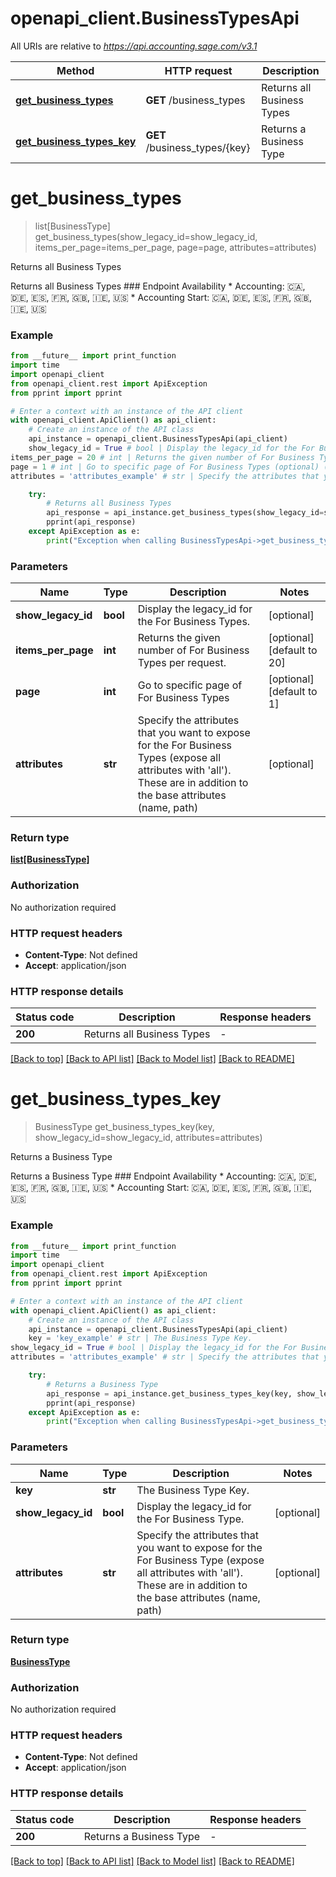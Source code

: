 # openapi_client.BusinessTypesApi

All URIs are relative to *https://api.accounting.sage.com/v3.1*

Method | HTTP request | Description
------------- | ------------- | -------------
[**get_business_types**](BusinessTypesApi.md#get_business_types) | **GET** /business_types | Returns all Business Types
[**get_business_types_key**](BusinessTypesApi.md#get_business_types_key) | **GET** /business_types/{key} | Returns a Business Type


# **get_business_types**
> list[BusinessType] get_business_types(show_legacy_id=show_legacy_id, items_per_page=items_per_page, page=page, attributes=attributes)

Returns all Business Types

Returns all Business Types  ### Endpoint Availability  * Accounting: 🇨🇦, 🇩🇪, 🇪🇸, 🇫🇷, 🇬🇧, 🇮🇪, 🇺🇸 * Accounting Start: 🇨🇦, 🇩🇪, 🇪🇸, 🇫🇷, 🇬🇧, 🇮🇪, 🇺🇸

### Example

```python
from __future__ import print_function
import time
import openapi_client
from openapi_client.rest import ApiException
from pprint import pprint

# Enter a context with an instance of the API client
with openapi_client.ApiClient() as api_client:
    # Create an instance of the API class
    api_instance = openapi_client.BusinessTypesApi(api_client)
    show_legacy_id = True # bool | Display the legacy_id for the For Business Types. (optional)
items_per_page = 20 # int | Returns the given number of For Business Types per request. (optional) (default to 20)
page = 1 # int | Go to specific page of For Business Types (optional) (default to 1)
attributes = 'attributes_example' # str | Specify the attributes that you want to expose for the For Business Types (expose all attributes with 'all'). These are in addition to the base attributes (name, path) (optional)

    try:
        # Returns all Business Types
        api_response = api_instance.get_business_types(show_legacy_id=show_legacy_id, items_per_page=items_per_page, page=page, attributes=attributes)
        pprint(api_response)
    except ApiException as e:
        print("Exception when calling BusinessTypesApi->get_business_types: %s\n" % e)
```

### Parameters

Name | Type | Description  | Notes
------------- | ------------- | ------------- | -------------
 **show_legacy_id** | **bool**| Display the legacy_id for the For Business Types. | [optional] 
 **items_per_page** | **int**| Returns the given number of For Business Types per request. | [optional] [default to 20]
 **page** | **int**| Go to specific page of For Business Types | [optional] [default to 1]
 **attributes** | **str**| Specify the attributes that you want to expose for the For Business Types (expose all attributes with &#39;all&#39;). These are in addition to the base attributes (name, path) | [optional] 

### Return type

[**list[BusinessType]**](BusinessType.md)

### Authorization

No authorization required

### HTTP request headers

 - **Content-Type**: Not defined
 - **Accept**: application/json

### HTTP response details
| Status code | Description | Response headers |
|-------------|-------------|------------------|
**200** | Returns all Business Types |  -  |

[[Back to top]](#) [[Back to API list]](../README.md#documentation-for-api-endpoints) [[Back to Model list]](../README.md#documentation-for-models) [[Back to README]](../README.md)

# **get_business_types_key**
> BusinessType get_business_types_key(key, show_legacy_id=show_legacy_id, attributes=attributes)

Returns a Business Type

Returns a Business Type  ### Endpoint Availability  * Accounting: 🇨🇦, 🇩🇪, 🇪🇸, 🇫🇷, 🇬🇧, 🇮🇪, 🇺🇸 * Accounting Start: 🇨🇦, 🇩🇪, 🇪🇸, 🇫🇷, 🇬🇧, 🇮🇪, 🇺🇸

### Example

```python
from __future__ import print_function
import time
import openapi_client
from openapi_client.rest import ApiException
from pprint import pprint

# Enter a context with an instance of the API client
with openapi_client.ApiClient() as api_client:
    # Create an instance of the API class
    api_instance = openapi_client.BusinessTypesApi(api_client)
    key = 'key_example' # str | The Business Type Key.
show_legacy_id = True # bool | Display the legacy_id for the For Business Type. (optional)
attributes = 'attributes_example' # str | Specify the attributes that you want to expose for the For Business Type (expose all attributes with 'all'). These are in addition to the base attributes (name, path) (optional)

    try:
        # Returns a Business Type
        api_response = api_instance.get_business_types_key(key, show_legacy_id=show_legacy_id, attributes=attributes)
        pprint(api_response)
    except ApiException as e:
        print("Exception when calling BusinessTypesApi->get_business_types_key: %s\n" % e)
```

### Parameters

Name | Type | Description  | Notes
------------- | ------------- | ------------- | -------------
 **key** | **str**| The Business Type Key. | 
 **show_legacy_id** | **bool**| Display the legacy_id for the For Business Type. | [optional] 
 **attributes** | **str**| Specify the attributes that you want to expose for the For Business Type (expose all attributes with &#39;all&#39;). These are in addition to the base attributes (name, path) | [optional] 

### Return type

[**BusinessType**](BusinessType.md)

### Authorization

No authorization required

### HTTP request headers

 - **Content-Type**: Not defined
 - **Accept**: application/json

### HTTP response details
| Status code | Description | Response headers |
|-------------|-------------|------------------|
**200** | Returns a Business Type |  -  |

[[Back to top]](#) [[Back to API list]](../README.md#documentation-for-api-endpoints) [[Back to Model list]](../README.md#documentation-for-models) [[Back to README]](../README.md)

